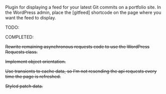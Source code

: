 Plugin for displaying a feed for your latest Git commits on a portfolio site. In the WordPress admin, place the [gitfeed] shortcode on the page where you want the feed to display.

TODO:


COMPLETED: 

~~Rewrite remaining asynchronous requests code to use the WordPress Requests class.~~

~~Implement object orientation.~~

~~Use transients to cache data, so I'm not resending the api requests every time the page is refreshed.~~

~~Styled patch data.~~